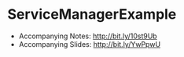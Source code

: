 ServiceManagerExample
=======================

* Accompanying Notes: http://bit.ly/10st9Ub
* Accompanying Slides: http://bit.ly/YwPpwU
